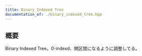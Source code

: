 ```yaml
---
title: Binary Indexed Tree
documentation_of: ./binary_indexed_tree.hpp
---
```


## 概要
Binary Indexed Tree。0-indexd、開区間になるように調整してる。